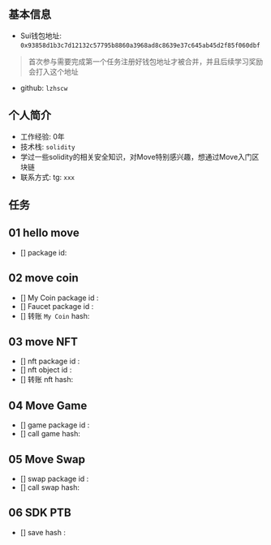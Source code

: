 ## 基本信息
- Sui钱包地址: `0x93858d1b3c7d12132c57795b8860a3968ad8c8639e37c645ab45d2f85f060dbf`
> 首次参与需要完成第一个任务注册好钱包地址才被合并，并且后续学习奖励会打入这个地址
- github: `lzhscw`

## 个人简介
- 工作经验: 0年
- 技术栈: `solidity`
- 学过一些solidity的相关安全知识，对Move特别感兴趣，想通过Move入门区块链
- 联系方式: tg: `xxx` 

## 任务

##   01 hello move  
- [] package id: 

##   02 move coin
- [] My Coin package id : 
- [] Faucet package id : 
- [] 转账 `My Coin` hash:

##   03 move NFT
- [] nft package id :
- [] nft object id : 
- [] 转账 nft  hash:

##   04 Move Game
- [] game package id :
- [] call game hash:

##   05 Move Swap
- [] swap package id :
- [] call swap hash:

##   06 SDK PTB
- [] save hash :

